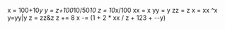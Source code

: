 x = 100+10*y
y = z+100*10/50*10
z = 10*x/100
xx = x
yy = y
zz = z
x = xx ^x
y=yy|y
z = zz&z
z += 8
x -= (1 + 2 * xx / z + 123 + --y)